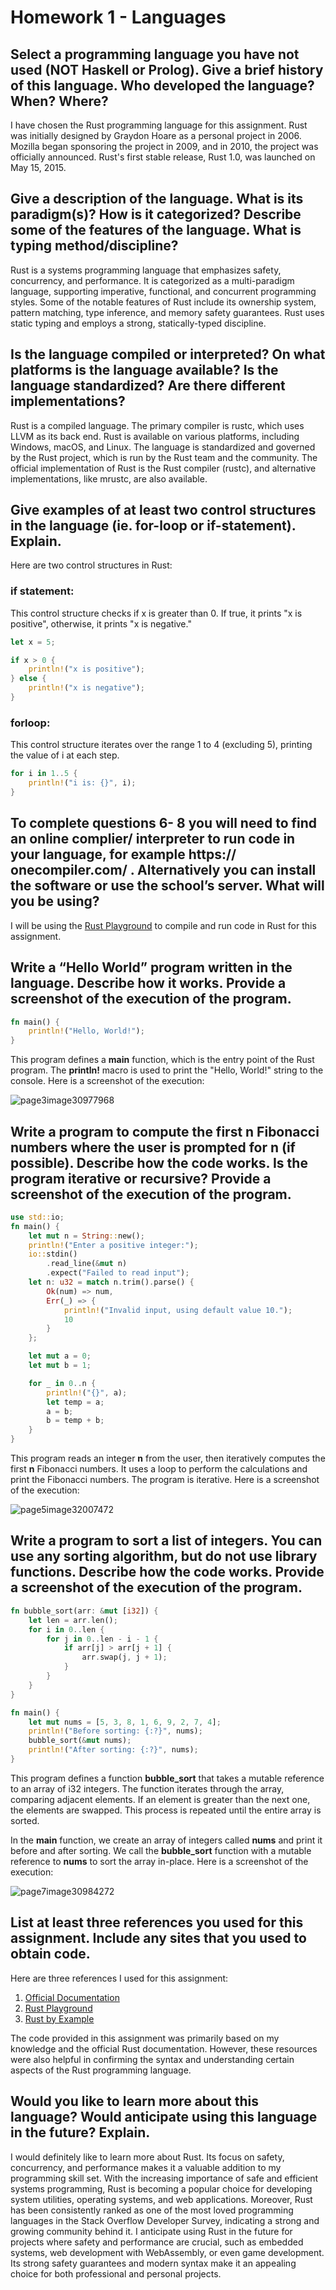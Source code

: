 # Homework 1 - Languages
## Select a programming language you have not used (NOT Haskell or Prolog). Give a brief history of this language. Who developed the language? When? Where?
I have chosen the Rust programming language for this assignment. Rust was initially designed by Graydon Hoare as a personal project in 2006. Mozilla began sponsoring the project in 2009, and in 2010, the project was officially announced. Rust's first stable release, Rust 1.0, was launched on May 15, 2015.

## Give a description of the language. What is its paradigm(s)? How is it categorized? Describe some of the features of the language. What is typing method/discipline?
Rust is a systems programming language that emphasizes safety, concurrency, and performance. It is categorized as a multi-paradigm language, supporting imperative, functional, and concurrent programming styles. Some of the notable features of Rust include its ownership system, pattern matching, type inference, and memory safety guarantees. Rust uses static typing and employs a strong, statically-typed discipline.

## Is the language compiled or interpreted? On what platforms is the language available? Is the language standardized? Are there different implementations?
Rust is a compiled language. The primary compiler is rustc, which uses LLVM as its back end. Rust is available on various platforms, including Windows, macOS, and Linux. The language is standardized and governed by the Rust project, which is run by the Rust team and the community. The official implementation of Rust is the Rust compiler (rustc), and alternative implementations, like mrustc, are also available.

## Give examples of at least two control structures in the language (ie. for-loop or if-statement). Explain.
Here are two control structures in Rust:

### if statement:
This control structure checks if x is greater than 0. If true, it prints "x is positive", otherwise, it prints "x is negative."
```rust
let x = 5;

if x > 0 {
	println!("x is positive");
} else {
	println!("x is negative");
}
```

### forloop:
This control structure iterates over the range 1 to 4 (excluding 5), printing the value of i at each step.
```rust
for i in 1..5 {
	println!("i is: {}", i);
}
```

## To complete questions 6- 8 you will need to find an online complier/ interpreter to run code in your language, for example https:// onecompiler.com/ . Alternatively you can install the software or use the school’s server. What will you be using?
I will be using the [Rust Playground](https://play.rust-lang.org/) to compile and run code in Rust for this assignment.

## Write a “Hello World” program written in the language. Describe how it works. Provide a screenshot of the execution of the program.
```rust
fn main() {
	println!("Hello, World!");
}
```
This program defines a **main** function, which is the entry point of the Rust program. The **println!** macro is used to print the "Hello, World!" string to the console. Here is a screenshot of the execution:

![page3image30977968](https://user-images.githubusercontent.com/25465133/233872802-87b2f71c-0ee7-43a2-b3f2-87b06909bb25.png)

## Write a program to compute the first n Fibonacci numbers where the user is prompted for n (if possible). Describe how the code works. Is the program iterative or recursive? Provide a screenshot of the execution of the program.
```rust
use std::io;
fn main() {
	let mut n = String::new();
	println!("Enter a positive integer:");
	io::stdin()
		.read_line(&mut n)
		.expect("Failed to read input");
	let n: u32 = match n.trim().parse() {
		Ok(num) => num,
		Err(_) => {
			println!("Invalid input, using default value 10.");
			10
		}
	};

	let mut a = 0;
	let mut b = 1;

	for _ in 0..n {
		println!("{}", a);
		let temp = a;
		a = b;
		b = temp + b;
	}
}
```
This program reads an integer **n** from the user, then iteratively computes the first **n** Fibonacci numbers. It uses a loop to perform the calculations and print the Fibonacci numbers. The program is iterative. Here is a screenshot of the execution:

![page5image32007472](https://user-images.githubusercontent.com/25465133/233872963-018277f5-9a04-45ef-b1fd-73c17e0f354a.png)

## Write a program to sort a list of integers. You can use any sorting algorithm, but do not use library functions. Describe how the code works. Provide a screenshot of the execution of the program.
```rust
fn bubble_sort(arr: &mut [i32]) {
	let len = arr.len();
	for i in 0..len {
		for j in 0..len - i - 1 {
			if arr[j] > arr[j + 1] {
				arr.swap(j, j + 1);
			}
		}
	}
}

fn main() {
	let mut nums = [5, 3, 8, 1, 6, 9, 2, 7, 4];
	println!("Before sorting: {:?}", nums);
	bubble_sort(&mut nums);
	println!("After sorting: {:?}", nums);
}
```
This program defines a function **bubble_sort** that takes a mutable reference to an array of i32 integers. The function iterates through the array, comparing adjacent elements. If an element is greater than the next one, the elements are swapped. This process is repeated until the entire array is sorted.

In the **main** function, we create an array of integers called **nums** and print it before and after sorting. We call the **bubble_sort** function with a mutable reference to **nums** to sort the array in-place. Here is a screenshot of the execution:

![page7image30984272](https://user-images.githubusercontent.com/25465133/233873142-21e41875-dca9-4f97-9097-9b29973404aa.png)

## List at least three references you used for this assignment. Include any sites that you used to obtain code.
Here are three references I used for this assignment:
1. [Official Documentation](https://doc.rust-lang.org/book/)
2. [Rust Playground](https://play.rust-lang.org/)
3. [Rust by Example](https://doc.rust-lang.org/stable/rust-by-example/)

The code provided in this assignment was primarily based on my knowledge and the official Rust documentation. However, these resources were also helpful in confirming the syntax and understanding certain aspects of the Rust programming language.
       
## Would you like to learn more about this language? Would anticipate using this language in the future? Explain.
I would definitely like to learn more about Rust. Its focus on safety, concurrency, and performance makes it a valuable addition to my programming skill set. With the increasing importance of safe and efficient systems programming, Rust is becoming a popular choice for developing system utilities, operating systems, and web applications. Moreover, Rust has been consistently ranked as one of the most loved programming languages in the Stack Overflow Developer Survey, indicating a strong and growing community behind it. I anticipate using Rust in the future for projects where safety and performance are crucial, such as embedded systems, web development with WebAssembly, or even game development. Its strong safety guarantees and modern syntax make it an appealing choice for both professional and personal projects.
